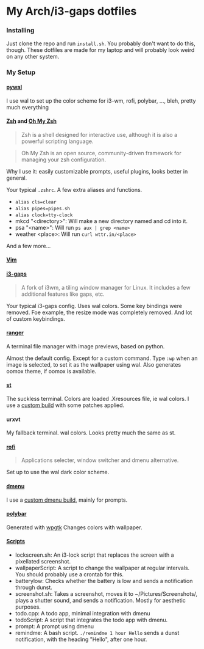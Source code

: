 # My Arch/i3-gaps dotfiles

### Installing

Just clone the repo and run `install.sh`. You probably don't want to do this, though. These dotfiles are made for my laptop and will probably look weird on any other system.

### My Setup

#### [pywal](https://github.com/dylanaraps/wal)

I use wal to set up the color scheme for i3-wm, rofi, polybar, ..., bleh, pretty much everything

#### [Zsh](https://zsh.org) and [Oh My Zsh](https://ohmyz.sh)

> Zsh is a shell designed for interactive use, although it is also a powerful scripting language.

> Oh My Zsh is an open source, community-driven framework for managing your zsh configuration.

Why I use it: easily customizable prompts, useful plugins, looks better in general.

Your typical `.zshrc`. A few extra aliases and functions. 
* `alias cls=clear`
* `alias pipes=pipes.sh`
* `alias clock=tty-clock`
* mkcd "\<directory\>": Will make a new directory named <directory> and cd into it.
* psa "\<name\>": Will run `ps aux | grep <name>`
* weather \<place\>: Will run `curl wttr.in/<place>`

And a few more...

#### [Vim](https://vim.org)

#### [i3-gaps](https://github.com/Airblader/i3)

> A fork of i3wm, a tiling window manager for Linux. It includes a few additional features like gaps, etc.

Your typical i3-gaps config. Uses wal colors.
Some key bindings were removed. Foe example, the resize mode was completely removed.
And lot of custom keybindings.

#### [ranger](https://github.com/ranger/ranger)

A terminal file manager with image previews, based on python.

Almost the default config. Except for a custom command. 
Type `:wp` when an image is selected, to set it as the wallpaper using wal. Also generates oomox theme, if oomox is available.

#### [st](https://st.suckless.org/)

The suckless terminal.
Colors are loaded .Xresources file, ie wal colors.
I use a [custom build](https://github.com/rwithik/my-st-build) with some patches applied.

#### urxvt

My fallback terminal.
wal colors.
Looks pretty much the same as st.

#### [rofi](https://github.com/DaveDavenport/rofi)

> Applications selecter, window switcher and dmenu alternative.

Set up to use the wal dark color scheme.


#### [dmenu](https://tools.suckless.org/dmenu/)

I use a [custom dmenu build](https://github.com/rwithik/my-dmenu-build), mainly for prompts.

#### [polybar](https://github.com/jaagr/polybar)

Generated with [wpgtk](https://github.com/deviantfero/wpgtk)
Changes colors with wallpaper.

#### [Scripts](https://github.com/rwithik/archrice/tree/master/Scripts)

* lockscreen.sh: An i3-lock script that replaces the screen with a pixellated screenshot.
* wallpaperScript: A script to change the wallpaper at regular intervals. You should probably use a crontab for this.
* batterylow: Checks whether the battery is low and sends a notification through dunst.
* screenshot.sh: Takes a screenshot, moves it to ~/Pictures/Screenshots/, plays a shutter sound, and sends a notification. Mostly for aesthetic purposes.
* todo.cpp: A todo app, minimal integration with dmenu
* todoScript: A script that integrates the todo app with dmenu.
* prompt: A prompt using dmenu
* remindme: A bash script. `./remindme 1 hour Hello` sends a dunst notification, with the heading "Hello", after one hour.
